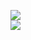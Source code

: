 [![](https://img.shields.io/badge/Made%20With-Github%20Spray-lightgrey.svg?style=for-the-badge&logo=github)](https://github.com/Annihil/github-spray#29246)  
[![](https://i.imgur.com/2DrTn0Z.gif)](https://github.com/Annihil/github-spray)